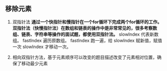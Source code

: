 ## 移除元素
1. 双指针法
**通过一个快指针和慢指针在一个for循环下完成两个for循环的工作。双指针法（快慢指针法）在数组和链表的操作中是非常常见的，很多考察数组、链表、字符串等操作的面试题，都使用双指针法。**
slowIndex 代表新数组。
fastIndex 遍历原数组。
fastIndex 跑一遍，给 slowIndex 赋新值，赋值一次 slowIndex 才移动一次。


2. 相向双指针方法，基于元素顺序可以改变的题目描述改变了元素相对位置，确保了移动最少元素